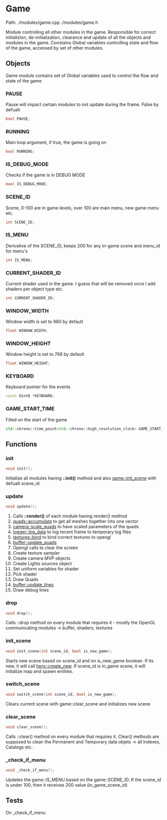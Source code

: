 # Game
Path: ./modules/game.cpp   ./modules/game.h

Module controlling all other modules in the game. Responsible for correct initializion, de-initialization, clearance and update of all the objects and modules in the game. Constains Global variables controlling state and flow of the game, accessed by set of other modules.


## Objects
Game module contains set of Global variables used to control the flow and state of the game

### PAUSE
Pause will impact certain modules to not update during the frame. False by defualt
```c++
bool PAUSE;
```
### RUNNING
Main loop argument, if true, the game is going on
```c++
bool RUNNING;
```
### IS_DEBUG_MODE
Checks if the game is in DEBUG MODE
```c++
bool IS_DEBUG_MODE;
```
### SCENE_ID
Scene, 0-100 are in game levels, over 100 are main menu, new game menu etc.
```c++
int SCENE_ID;
```
### IS_MENU 
Derivative of the SCENE_ID, keeps 200 for any in-game scene and menu_id for menu's
```c++
int IS_MENU;
```
### CURRENT_SHADER_ID 
Current shader used in the game. I guess that will be removed once I add shaders per object type etc.
```c++
int CURRENT_SHADER_ID;
```
### WINDOW_WIDTH 
Window width is set to 960 by default
```c++
float WINDOW_WIDTH;
```
### WINDOW_HEIGHT 
Window height is set to 768 by default
```c++
float WINDOW_HEIGHT;
```
### KEYBOARD 
Keyboard pointer for the events
```c++
const Uint8 *KEYBOARD;
```
### GAME_START_TIME
Filled on the start of the game
```c++
std::chrono::time_point<std::chrono::high_resolution_clock> GAME_START_TIME;
```


## Functions

### init
```c++
void init();
```
Initialize all modules having **::init()** method and also [game::init_scene](game.md#init_scene) with defualt scene_id

### update
```c++
void update();
```
1) Calls **::render()** of each module having render() method
2) [quads::accumulate](quads.md#accumulate) to get all meshes together into one vector
3) [camera::scale_quads](camera.md#scale_quads) to have scaled parameters of the quads
4) [logger::log_data](logger.md#log_data) to log recent frame to temporary log files
5) [textures::bind](textures.md#bind) to bind correct textures to opengl
6) [buffer::update_quads](buffer.md#update_quads)
7) Opengl calls to clear the screen
8) Create texture sampler
9) Create camera MVP objects
10) Create Lights sources object
11) Set uniform variables for shader
12) Pick shader
13) Draw Quads
14) [buffer::update_lines](buffer.md#update_lines)
15) Draw debug lines


### drop
```c++
void drop();
```
Calls ::drop method on every module that requires it - mostly the OpenGL communicating modules -> buffer, shaders, textures

### init_scene
```c++
void init_scene(int scene_id, bool is_new_game);
```
Starts new scene based on scene_id and on is_new_game boolean. If its new, it will call [hero::create_new](hero.md#create_new). If scene_id is in_game scene, it will initialize map and spawn entities.


### switch_scene
```c++
void switch_scene(int scene_id, bool is_new_game);
```
Clears current scene with game::clear_scene and initializes new scene

### clear_scene
```c++
void clear_scene();
```
Calls ::clear() method on every module that requires it. Clear() methods are supposed to clean the Permanent and Temporary data objets -> all Indexes, Catalogs etc.


### _check_if_menu
```c++
void _check_if_menu();
```
Updates the game::IS_MENU based on the game::SCENE_ID. If the scene_id is under 100, then it receives 200 value (in_game_scene_id)

## Tests
On _check_if_menu